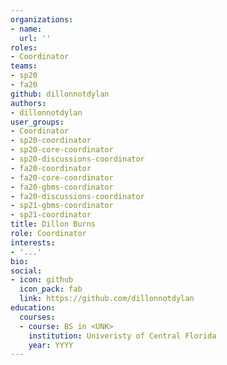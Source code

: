 ```yaml
---
organizations:
- name:
  url: ''
roles:
- Coordinator
teams:
- sp20
- fa20
github: dillonnotdylan
authors:
- dillonnotdylan
user_groups:
- Coordinator
- sp20-coordinator
- sp20-core-coordinator
- sp20-discussions-coordinator
- fa20-coordinator
- fa20-core-coordinator
- fa20-gbms-coordinator
- fa20-discussions-coordinator
- sp21-gbms-coordinator
- sp21-coordinator
title: Dillon Burns
role: Coordinator
interests:
- '...'
bio:
social:
- icon: github
  icon_pack: fab
  link: https://github.com/dillonnotdylan
education:
  courses:
  - course: BS in <UNK>
    institution: Univeristy of Central Florida
    year: YYYY
---
```

